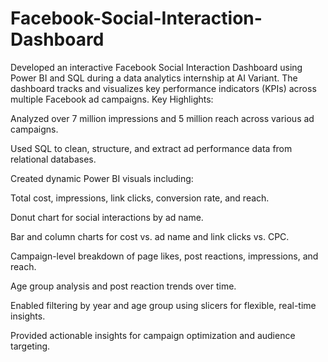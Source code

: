 # Facebook-Social-Interaction-Dashboard
Developed an interactive Facebook Social Interaction Dashboard using Power BI and SQL during a data analytics internship at AI Variant. The dashboard tracks and visualizes key performance indicators (KPIs) across multiple Facebook ad campaigns.
Key Highlights:

Analyzed over 7 million impressions and 5 million reach across various ad campaigns.

Used SQL to clean, structure, and extract ad performance data from relational databases.

Created dynamic Power BI visuals including:

Total cost, impressions, link clicks, conversion rate, and reach.

Donut chart for social interactions by ad name.

Bar and column charts for cost vs. ad name and link clicks vs. CPC.

Campaign-level breakdown of page likes, post reactions, impressions, and reach.

Age group analysis and post reaction trends over time.

Enabled filtering by year and age group using slicers for flexible, real-time insights.

Provided actionable insights for campaign optimization and audience targeting.
